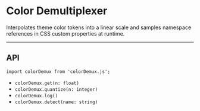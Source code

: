 # Color Demultiplexer

Interpolates theme color tokens into a linear scale and samples namespace references in CSS custom properties at runtime.

---

## API

`import colorDemux from 'colorDemux.js';`


- `colorDemux.get(n: float)`
- `colorDemux.quantize(n: integer)`
- `colorDemux.log()`
- `colorDemux.detect(name: string)`
